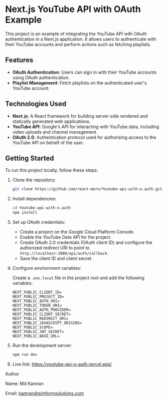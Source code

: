 # Next.js YouTube API with OAuth Example

This project is an example of integrating the YouTube API with OAuth authentication in a Next.js application. It allows users to authenticate with their YouTube accounts and perform actions such as fetching playlists.

## Features

- **OAuth Authentication**: Users can sign in with their YouTube accounts using OAuth authentication.
- **Playlist Management**: Fetch playlists on the authenticated user's YouTube account.

## Technologies Used

- **Next.js**: A React framework for building server-side rendered and statically generated web applications.
- **YouTube API**: Google's API for interacting with YouTube data, including video uploads and channel management.
- **OAuth 2.0**: Authentication protocol used for authorizing access to the YouTube API on behalf of the user.

## Getting Started

To run this project locally, follow these steps:

1. Clone the repository:

   ```bash
   git clone https://github.com/react-mern/Youtube-api-with-o.auth.git
   ```

2. Install dependencies:

   ```bash
   cd Youtube-api-with-o.auth
   npm install
   ```

3. Set up OAuth credentials:

   - Create a project on the Google Cloud Platform Console.
   - Enable the YouTube Data API for the project.
   - Create OAuth 2.0 credentials (OAuth client ID) and configure the authorized redirect URI to point to `http://localhost:3000/api/auth/callback`.
   - Save the client ID and client secret.

4. Configure environment variables:

   Create a `.env.local` file in the project root and add the following variables:

   ```plaintext
   NEXT_PUBLIC_CLIENT_ID=
   NEXT_PUBLIC_PROJECT_ID=
   NEXT_PUBLIC_AUTH_URI=
   NEXT_PUBLIC_TOKEN_URI=
   NEXT_PUBLIC_AUTH_PROVIDER=
   NEXT_PUBLIC_CLIENT_SECRET=
   NEXT_PUBLIC_REDIRECT_URI=
   NEXT_PUBLIC_JAVASCRIPT_ORIGINS=
   NEXT_PUBLIC_SCOPE=
   NEXT_PUBLIC_JWT_SECRET=
   NEXT_PUBLIC_BASE_URL=
   ```

5. Run the development server:

   ```bash
   npm run dev
   ```
6. Live link: https://youtube-api-o-auth.vercel.app/


Author

Name: Md Kamran

Email: kamran@simformsolutions.com
